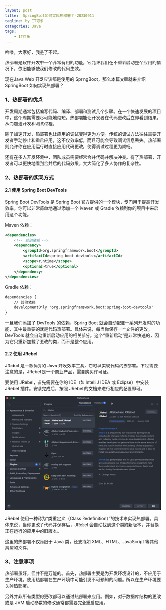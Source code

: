 ```yaml
---
layout: post
title:  SpringBoot如何实现热部署？-20230911
tagline: by IT可乐
categories: Java
tags: 
    - IT可乐
---
```


哈喽，大家好，我是了不起。  

热部署是软件开发中一个非常有用的功能，它允许我们在不重新启动整个应用的情况下，依旧能够使我们修改的代码生效。

现在Java Web 开发应该都是使用的 SpringBoot，那么本篇文章就来介绍SpringBoot 如何实现热部署？

<!--more-->

### 1、热部署的优点

开发周期通常包括编写代码、编译、部署和测试几个步骤。在一个快速发展的项目中，这个周期需要尽可能地缩短。热部署能让开发者在代码更改后立即看到结果，从而加速开发和测试过程。

除了加速开发，热部署也让应用的调试变得更为方便。传统的调试方法往往需要开发者手动停止和重启应用，这不仅效率低，而且可能会导致调试信息丢失。热部署则允许你在应用运行时直接应用代码更改，使得调试过程更为顺畅。

还有在多人开发环境中，团队成员需要经常合并代码并解决冲突。有了热部署，开发者可以更快地看到合并后的代码效果，大大简化了多人协作的复杂性。



### 2、热部署的实现方式

#### 2.1 使用 Spring Boot DevTools

Spring Boot DevTools 是 Spring Boot 官方提供的一个模块，专门用于提高开发效率。你可以非常简单地通过添加一个 Maven 或 Gradle 依赖到你的项目中来启用这个功能。

Maven 依赖：

```xml
<dependencies>
    <!-- 其他依赖 -->
    <dependency>
        <groupId>org.springframework.boot</groupId>
        <artifactId>spring-boot-devtools</artifactId>
        <scope>runtime</scope>
        <optional>true</optional>
    </dependency>
</dependencies>
```



Gradle 依赖：

```xml
dependencies {
    // 其他依赖
    developmentOnly 'org.springframework.boot:spring-boot-devtools'
}
```



一旦我们添加了 DevTools 的依赖，Spring Boot 就会自动配置一系列开发时的功能，其中最重要的就是代码热部署。具体来说，每当你保存一个文件的更改，DevTools 就会自动重新启动应用的相关部分。这个“重新启动”是非常快速的，因为它只重新加载了更改的类，而不是整个应用。



#### 2.2 使用 JRebel

JRebel 是一款优秀的 Java 开发效率工具，它可以实现代码的热部署。不过需要注意的是，JRebel 是一个商业产品，需要购买许可证。

要使用 JRebel，首先需要在你的 IDE（如 IntelliJ IDEA 或 Eclipse）中安装 JRebel 插件。安装完成后，按照 JRebel 的文档来进行相应的配置即可。

![](../../../assets/images/2023/itcoke/JRebel-00-01.png)

JRebel 使用一种称为“类重定义（Class Redefinition）”的技术来实现热部署。具体来说，当你更改了代码并保存后，JRebel 会自动找到这个类的新版本，并替换正在运行的应用中的旧版本。

这里的热部署不仅局限于 Java 类，还支持如 XML、HTML、JavaScript 等其他类型的文件。



### 3、注意事项

热部署虽好，但并不是万能的。首先，热部署主要是为开发环境设计的，不应用于生产环境。使用热部署在生产环境中可能引发不可预知的问题。所以在生产环境要关掉热部署。

另外并非所有类型的更改都可以通过热部署来应用。例如，对于数据库结构的更改或是 JVM 启动参数的修改通常都需要完全重启应用。